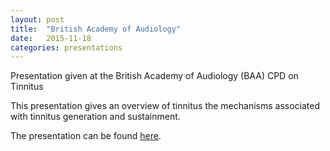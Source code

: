 ```yaml
---
layout: post
title:  "British Academy of Audiology"
date:   2015-11-18 
categories: presentations
---
```

Presentation given at the British Academy of Audiology (BAA) CPD on Tinnitus

This presentation gives an overview of tinnitus the mechanisms associated with tinnitus generation and sustainment.

The presentation can be found [here][baa-docs].

[baa-docs]: https://www.slideshare.net/richardgault/baa-talk

